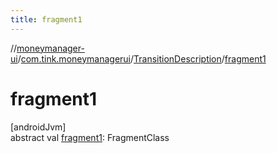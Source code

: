 ```yaml
---
title: fragment1
---
```

//[moneymanager-ui](../../../index.html)/[com.tink.moneymanagerui](../index.html)/[TransitionDescription](index.html)/[fragment1](fragment1.html)



# fragment1



[androidJvm]\
abstract val [fragment1](fragment1.html): FragmentClass




